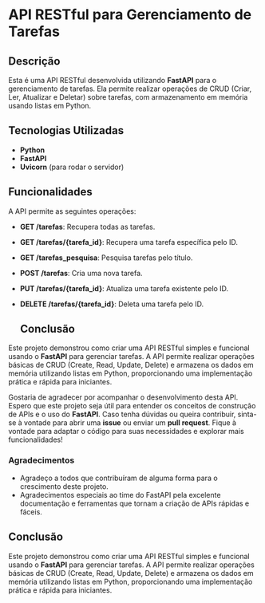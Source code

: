 # API RESTful para Gerenciamento de Tarefas

## Descrição

Esta é uma API RESTful desenvolvida utilizando **FastAPI** para o gerenciamento de tarefas. Ela permite realizar operações de CRUD (Criar, Ler, Atualizar e Deletar) sobre tarefas, com armazenamento em memória usando listas em Python.

## Tecnologias Utilizadas

- **Python**
- **FastAPI**
- **Uvicorn** (para rodar o servidor)

## Funcionalidades

A API permite as seguintes operações:

- **GET /tarefas**: Recupera todas as tarefas.
- **GET /tarefas/{tarefa_id}**: Recupera uma tarefa específica pelo ID.
- **GET /tarefas_pesquisa**: Pesquisa tarefas pelo título.
- **POST /tarefas**: Cria uma nova tarefa.
- **PUT /tarefas/{tarefa_id}**: Atualiza uma tarefa existente pelo ID.
- **DELETE /tarefas/{tarefa_id}**: Deleta uma tarefa pelo ID.

  ## Conclusão

Este projeto demonstrou como criar uma API RESTful simples e funcional usando o **FastAPI** para gerenciar tarefas. A API permite realizar operações básicas de CRUD (Create, Read, Update, Delete) e armazena os dados em memória utilizando listas em Python, proporcionando uma implementação prática e rápida para iniciantes.

Gostaria de agradecer por acompanhar o desenvolvimento desta API. Espero que este projeto seja útil para entender os conceitos de construção de APIs e o uso do **FastAPI**. Caso tenha dúvidas ou queira contribuir, sinta-se à vontade para abrir uma **issue** ou enviar um **pull request**. Fique à vontade para adaptar o código para suas necessidades e explorar mais funcionalidades!

### Agradecimentos

- Agradeço a todos que contribuíram de alguma forma para o crescimento deste projeto.
- Agradecimentos especiais ao time do FastAPI pela excelente documentação e ferramentas que tornam a criação de APIs rápidas e fáceis.

## Conclusão

Este projeto demonstrou como criar uma API RESTful simples e funcional usando o **FastAPI** para gerenciar tarefas. A API permite realizar operações básicas de CRUD (Create, Read, Update, Delete) e armazena os dados em memória utilizando listas em Python, proporcionando uma implementação prática e rápida para iniciantes.


